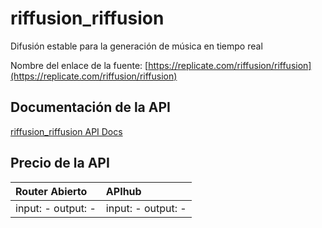 # riffusion_riffusion

Difusión estable para la generación de música en tiempo real

Nombre del enlace de la fuente: [https://replicate.com/riffusion/riffusion](https://replicate.com/riffusion/riffusion)

## Documentación de la API

[riffusion_riffusion API Docs](../apis/es/riffusion_riffusion.md)

## Precio de la API

| Router Abierto | APIhub |
|:---|:---|
| input: - output: - | input: - output: - |
